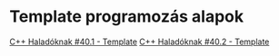 # Template programozás alapok

[C++ Haladóknak #40.1 - Template](https://www.youtube.com/watch?v=jPSP9RCQvdE)
[C++ Haladóknak #40.2 - Template](https://www.youtube.com/watch?v=ouJ435wTT-8)
